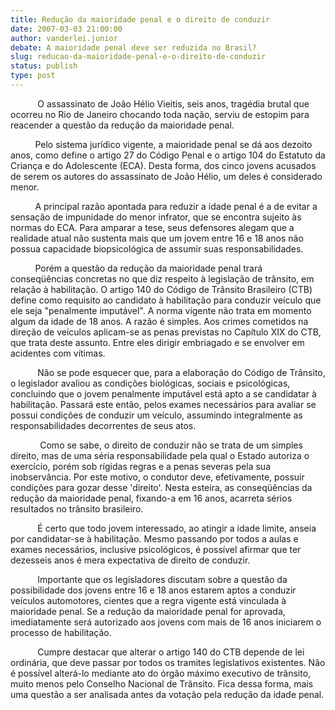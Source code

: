 ```yaml
---
title: Redução da maioridade penal e o direito de conduzir
date: 2007-03-03 21:00:00
author: vanderlei.junior
debate: A maioridade penal deve ser reduzida no Brasil?
slug: reducao-da-maioridade-penal-e-o-direito-de-conduzir
status: publish 
type: post
---
```


  
  
           O assassinato de João Hélio Vieitis, seis anos, tragédia brutal que ocorreu no Rio de Janeiro chocando toda nação, serviu de estopim para reacender a questão da redução da maioridade penal.  
  
   
          Pelo sistema jurídico vigente, a maioridade penal se dá aos dezoito anos, como define o artigo 27 do Código Penal e o artigo 104 do Estatuto da Criança e do Adolescente (ECA). Desta forma, dos cinco jovens acusados de serem os autores do assassinato de João Hélio, um deles é considerado menor.   
  
  
          A principal razão apontada para reduzir a idade penal é a de evitar a sensação de impunidade do menor infrator, que se encontra sujeito às normas do ECA. Para amparar a tese, seus defensores alegam que a realidade atual não sustenta mais que um jovem entre 16 e 18 anos não possua capacidade biopsicológica de assumir suas responsabilidades.   
  
  
          Porém a questão da redução da maioridade penal trará conseqüências concretas no que diz respeito à legislação de trânsito, em relação à habilitação. O artigo 140 do Código de Trânsito Brasileiro (CTB) define como requisito ao candidato à habilitação para conduzir veículo que ele seja "penalmente imputável". A norma vigente não trata em momento algum da idade de 18 anos. A razão é simples. Aos crimes cometidos na direção de veículos aplicam-se as penas previstas no Capítulo XIX do CTB, que trata deste assunto. Entre eles dirigir embriagado e se envolver em acidentes com vítimas.   
  
  
           Não se pode esquecer que, para a elaboração do Código de Trânsito, o legislador avaliou as condições biológicas, sociais e psicológicas, concluindo que o jovem penalmente imputável está apto a se candidatar à habilitação. Passará este então, pelos exames necessários para avaliar se possui condições de conduzir um veículo, assumindo integralmente as responsabilidades decorrentes de seus atos.  
  
  
            Como se sabe, o direito de conduzir não se trata de um simples direito, mas de uma séria responsabilidade pela qual o Estado autoriza o exercício, porém sob rígidas regras e a penas severas pela sua inobservância. Por este motivo, o condutor deve, efetivamente, possuir condições para gozar desse 'direito'. Nesta esteira, as conseqüências da redução da maioridade penal, fixando-a em 16 anos, acarreta sérios resultados no trânsito brasileiro.  
  
  
           É certo que todo jovem interessado, ao atingir a idade limite, anseia por candidatar-se à habilitação. Mesmo passando por todos a aulas e exames necessários, inclusive psicológicos, é possível afirmar que ter dezesseis anos é mera expectativa de direito de conduzir.  
  
  
           Importante que os legisladores discutam sobre a questão da possibilidade dos jovens entre 16 e 18 anos estarem aptos a conduzir veículos automotores, cientes que a regra vigente está vinculada à maioridade penal. Se a redução da maioridade penal for aprovada, imediatamente será autorizado aos jovens com mais de 16 anos iniciarem o processo de habilitação.  
  
  
           Cumpre destacar que alterar o artigo 140 do CTB depende de lei ordinária, que deve passar por todos os tramites legislativos existentes. Não é possível alterá-lo mediante ato do órgão máximo executivo de trânsito, muito menos pelo Conselho Nacional de Trânsito. Fica dessa forma, mais uma questão a ser analisada antes da votação pela redução da idade penal.   
  

